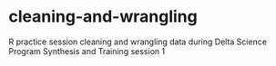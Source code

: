 # cleaning-and-wrangling
 R practice session cleaning and wrangling data during Delta Science Program Synthesis and Training session 1
